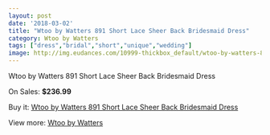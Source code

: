 ```yaml
---
layout: post
date: '2018-03-02'
title: "Wtoo by Watters 891 Short Lace Sheer Back Bridesmaid Dress"
category: Wtoo by Watters 
tags: ["dress","bridal","short","unique","wedding"]
image: http://img.eudances.com/10999-thickbox_default/wtoo-by-watters-891-short-lace-sheer-back-bridesmaid-dress.jpg
---
```

Wtoo by Watters 891 Short Lace Sheer Back Bridesmaid Dress

On Sales: **$236.99**
<a href="https://www.eudances.com/en/wtoo-by-watters/3508-wtoo-by-watters-891-short-lace-sheer-back-bridesmaid-dress.html"><amp-img layout="responsive" width="600" height="600" src="//img.eudances.com/10999-thickbox_default/wtoo-by-watters-891-short-lace-sheer-back-bridesmaid-dress.jpg" alt="Wtoo by Watters 891 Short Lace Sheer Back Bridesmaid Dress 0" /></a>
<a href="https://www.eudances.com/en/wtoo-by-watters/3508-wtoo-by-watters-891-short-lace-sheer-back-bridesmaid-dress.html"><amp-img layout="responsive" width="600" height="600" src="//img.eudances.com/11001-thickbox_default/wtoo-by-watters-891-short-lace-sheer-back-bridesmaid-dress.jpg" alt="Wtoo by Watters 891 Short Lace Sheer Back Bridesmaid Dress 1" /></a>
<a href="https://www.eudances.com/en/wtoo-by-watters/3508-wtoo-by-watters-891-short-lace-sheer-back-bridesmaid-dress.html"><amp-img layout="responsive" width="600" height="600" src="//img.eudances.com/11000-thickbox_default/wtoo-by-watters-891-short-lace-sheer-back-bridesmaid-dress.jpg" alt="Wtoo by Watters 891 Short Lace Sheer Back Bridesmaid Dress 2" /></a>

Buy it: [Wtoo by Watters 891 Short Lace Sheer Back Bridesmaid Dress](https://www.eudances.com/en/wtoo-by-watters/3508-wtoo-by-watters-891-short-lace-sheer-back-bridesmaid-dress.html "Wtoo by Watters 891 Short Lace Sheer Back Bridesmaid Dress")

View more: [Wtoo by Watters ](https://www.eudances.com/en/67-wtoo-by-watters "Wtoo by Watters ")